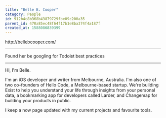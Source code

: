 ```yaml
---
title: "Belle B. Cooper"
category: People
id: 912b4c8b368b43879729fbe09c200a35
parent_id: 470a85ec48f64f17b1e8ba374f4a187f
created_at: 1588086839399
---
```


http://bellebcooper.com/

---

Found her be googling for Todoist best practices

---

Hi, I'm Belle.

I'm an iOS developer and writer from Melbourne, Australia. I'm also one of two co-founders of Hello Code, a Melbourne-based startup. We're building Exist to help you understand your life through insights from your personal data, a bookmarking app for developers called Larder, and Changemap for building your products in public.

I keep a now page updated with my current projects and favourite tools.
    